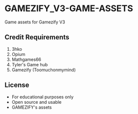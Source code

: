# GAMEZIFY_V3-GAME-ASSETS
Game assets for Gamezify V3

## Credit Requirements
1. 3hko
2. Opium
3. Mathgames66
4. Tyler's Game hub
5. Gamezify (Toomuchonmymind)

## License

- For educational purposes only
- Open source and usable
- GAMEZIFY's assets


